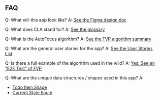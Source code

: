 ## FAQ

Q: What will this app look like? A: [See the Figma design doc](https://www.figma.com/file/xLQLwhw01n12pKgAnRt8Pt/AutoFocus-Design-Doc?node-id=0%3A1)

Q: What does CLA stand for? A: [See the glossary](https://github.com/avidrucker/autofocus-exp/blob/master/docs/glossary.md)

Q: What is the AutoFocus algorithm? A: [See the FVP algorithm summary](https://github.com/avidrucker/autofocus-exp/blob/master/docs/algorithm.md)

Q: What are the general user stories for the app? A: [See the User Stories List](https://github.com/avidrucker/autofocus-exp/blob/master/user_story_issues.md)

Q: Is there a full example of the algorithm used in the wild? A: [Yes: See an "E2E Test" of FVP](https://github.com/avidrucker/autofocus-exp/blob/master/end-to-end-test-fvp.md)

Q: What are the unique data structures / shapes used in this app? A:

- [Todo Item Shape](https://github.com/avidrucker/autofocus-exp/blob/master/todo_item_shape.md)
- [Current State Enum](https://github.com/avidrucker/autofocus-exp/blob/master/current_state_enum.md)
